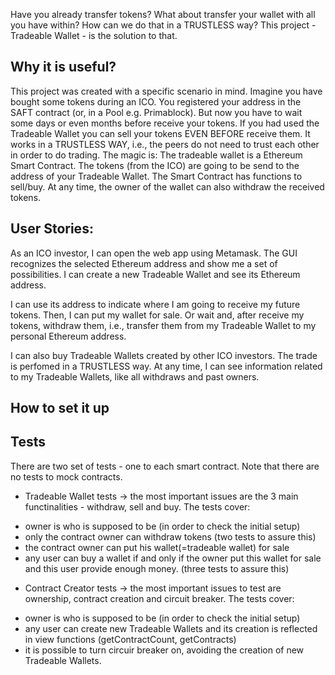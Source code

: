 Have you already transfer tokens? What about transfer your wallet with all you have within?
How can we do that in a TRUSTLESS way? This project  - Tradeable Wallet - is the solution to that.

Why it is useful?
-----------------
This project was created with a specific scenario in mind. Imagine you have bought some tokens during an ICO. You registered your address in the SAFT contract (or, in a Pool e.g. Primablock). But now you have to wait some days or even months before receive your tokens. If you had used the Tradeable Wallet you can sell your tokens EVEN BEFORE receive them. It works in a TRUSTLESS WAY, i.e., the peers do not need to trust each other in order to do trading.
The magic is: The tradeable wallet is a Ethereum Smart Contract. The tokens (from the ICO) are going to be send to the address of your Tradeable Wallet. The Smart Contract has functions to sell/buy. At any time, the owner of the wallet can also withdraw the received tokens.


User Stories:
-------------
As an ICO investor, I can open the web app using Metamask. The GUI recognizes the selected Ethereum address and show me a set of possibilities. I can create a new Tradeable Wallet and see its Ethereum address.

I can use its address to indicate where I am going to receive my future tokens. Then, I can put my wallet for sale. Or wait and, after receive my tokens, withdraw them, i.e., transfer them from my Tradeable Wallet to my personal Ethereum address.

I can also buy Tradeable Wallets created by other ICO investors. The trade is perfomed in a TRUSTLESS way.
At any time, I can see information related to my Tradeable Wallets, like all withdraws and past owners.


How to set it up
----------------




Tests
-----
There are two set of tests - one to each smart contract. Note that there are no tests to mock contracts.

* Tradeable Wallet tests -> the most important issues are the 3 main functinalities - withdraw, sell and buy. The tests cover:
- owner is who is supposed to be (in order to check the initial setup)
- only the contract owner can withdraw tokens (two tests to assure this)
- the contract owner can put his wallet(=tradeable wallet) for sale
- any user can buy a wallet if and only if the owner put this wallet for sale and this user provide enough money. (three tests to assure this)

* Contract Creator tests -> the most important issues to test are ownership, contract creation and circuit breaker. The tests cover:
- owner is who is supposed to be (in order to check the initial setup)
- any user can create new Tradeable Wallets and its creation is reflected in view functions (getContractCount, getContracts) 
- it is possible to turn circuir breaker on, avoiding the creation of new Tradeable Wallets.



